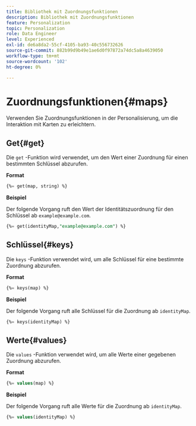 ```yaml
---
title: Bibliothek mit Zuordnungsfunktionen
description: Bibliothek mit Zuordnungsfunktionen
feature: Personalization
topic: Personalization
role: Data Engineer
level: Experienced
exl-id: de6a8da2-55cf-4105-ba93-40c556732626
source-git-commit: 882b99d9b49e1ae6d0f97872a74dc5a8a4639050
workflow-type: tm+mt
source-wordcount: '102'
ht-degree: 0%

---
```


# Zuordnungsfunktionen{#maps}

Verwenden Sie Zuordnungsfunktionen in der Personalisierung, um die Interaktion mit Karten zu erleichtern.

## Get{#get}

Die `get` -Funktion wird verwendet, um den Wert einer Zuordnung für einen bestimmten Schlüssel abzurufen.

**Format**

```sql
{%= get(map, string) %}
```

**Beispiel**

Der folgende Vorgang ruft den Wert der Identitätszuordnung für den Schlüssel ab `example@example.com`.

```sql
{%= get(identityMap,"example@example.com") %}
```

## Schlüssel{#keys}

Die `keys` -Funktion verwendet wird, um alle Schlüssel für eine bestimmte Zuordnung abzurufen.

**Format**

```sql
{%= keys(map) %}
```

**Beispiel**

Der folgende Vorgang ruft alle Schlüssel für die Zuordnung ab `identityMap`.

```sql
{%= keys(identityMap) %}
```

## Werte{#values}

Die `values` -Funktion verwendet wird, um alle Werte einer gegebenen Zuordnung abzurufen.

**Format**

```sql
{%= values(map) %}
```

**Beispiel**

Der folgende Vorgang ruft alle Werte für die Zuordnung ab `identityMap`.

```sql
{%= values(identityMap) %}
```
